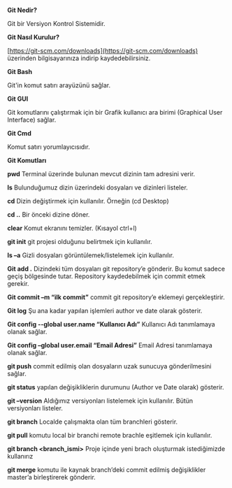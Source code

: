 
**Git Nedir?**

Git bir Versiyon Kontrol Sistemidir.

**Git Nasıl Kurulur?**

[https://git-scm.com/downloads](https://git-scm.com/downloads) üzerinden bilgisayarınıza indirip kaydedebilirsiniz.

**Git Bash**

Git'in komut satırı arayüzünü sağlar.

**Git GUI**

Git komutlarını çalıştırmak için bir Grafik kullanıcı ara birimi (Graphical User Interface) sağlar.

**Git Cmd**

Komut satırı yorumlayıcısıdır.

**Git Komutları**

**pwd** Terminal üzerinde bulunan mevcut dizinin tam adresini verir.

**ls** Bulunduğumuz dizin üzerindeki dosyaları ve dizinleri listeler.

**cd** Dizin değiştirmek için kullanılır. Örneğin (cd Desktop)

**cd ..** Bir önceki dizine döner.

**clear** Komut ekranını temizler. (Kısayol ctrl+l)

**git init** git projesi olduğunu belirtmek için kullanılır.

**ls –a** Gizli dosyaları görüntülemek/listelemek için kullanılır.

**Git add .** Dizindeki tüm dosyaları git repository’e gönderir. Bu komut sadece geçiş bölgesinde tutar. Repository kaydedebilmek için commit etmek gerekir.

**Git commit –m “ilk commit”** commit git repository’e eklemeyi gerçekleştirir.

**Git log** Şu ana kadar yapılan işlemleri author ve date olarak gösterir.

**Git config --global user.name “Kullanıcı Adı”** Kullanıcı Adı tanımlamaya olanak sağlar.

**Git config –global user.email “Email Adresi”** Email Adresi tanımlamaya olanak sağlar.

**git push** commit edilmiş olan dosyaların uzak sunucuya gönderilmesini sağlar.

**git status** yapılan değişikliklerin durumunu (Author ve Date olarak) gösterir.

**git –version** Aldığımız versiyonları listelemek için kullanılır. Bütün versiyonları listeler.

**git branch** Localde çalışmakta olan tüm branchleri gösterir.

**git pull** komutu local bir branchi remote brachle eşitlemek için kullanılır.

**git branch <branch_ismi>** Proje içinde yeni brach oluşturmak istediğimizde kullanırız

**git merge** komutu ile kaynak branch’deki commit edilmiş değişiklikler master’a birleştirerek gönderir.
